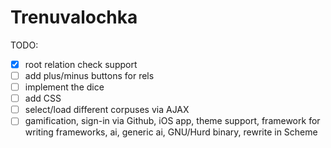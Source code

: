 # Trenuvalochka

TODO:

- [x] root relation check support
- [ ] add plus/minus buttons for rels
- [ ] implement the dice
- [ ] add CSS
- [ ] select/load different corpuses via AJAX
- [ ] gamification, sign-in via Github, iOS app, theme support,
      framework for writing frameworks, ai, generic ai, GNU/Hurd
      binary, rewrite in Scheme
